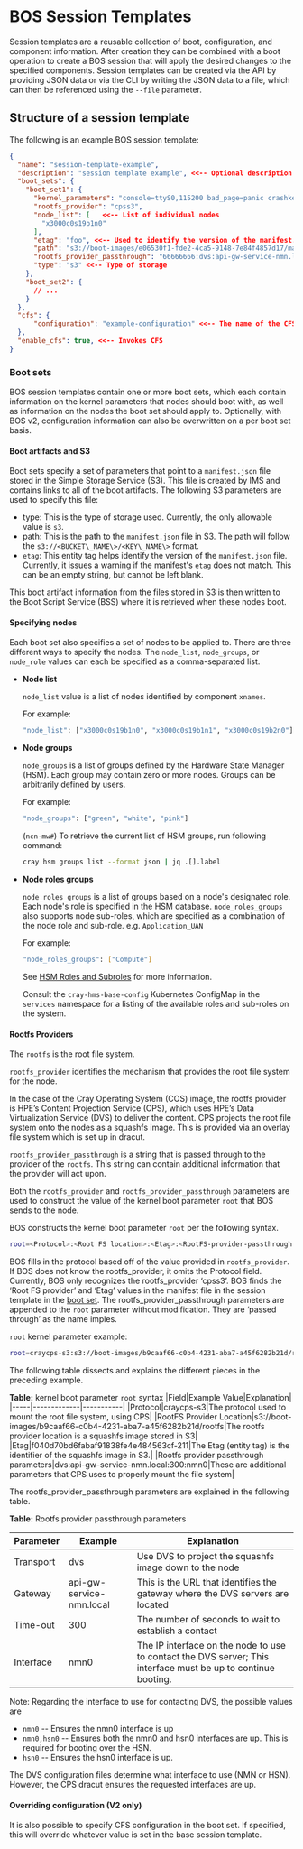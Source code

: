 # BOS Session Templates

Session templates are a reusable collection of boot, configuration, and component information.
After creation they can be combined with a boot operation to create a BOS session that will apply the desired changes to the specified components.
Session templates can be created via the API by providing JSON data or via the CLI by writing the JSON data to a file, which can then be referenced using the `--file` parameter.

## Structure of a session template

The following is an example BOS session template:

```json
{
  "name": "session-template-example",
  "description": "session template example", <<-- Optional description of the template
  "boot_sets": {
    "boot_set1": {
      "kernel_parameters": "console=ttyS0,115200 bad_page=panic crashkernel=360M hugepagelist=2m-2g intel_iommu=off intel_pstate=disable iommu=pt ip=dhcp numa_interleave_omit=headless numa_zonelist_order=node  oops=panic pageblock_order=14 pcie_ports=native printk.synchronous=y rd.neednet=1 rd.retry=10 rd.shell k8s_gw=api-gw-service-nmn.local quiet turbo_boost_limit=999",
      "rootfs_provider": "cpss3",
      "node_list": [   <<-- List of individual nodes
        "x3000c0s19b1n0"
      ],
      "etag": "foo", <<-- Used to identify the version of the manifest.json file
      "path": "s3://boot-images/e06530f1-fde2-4ca5-9148-7e84f4857d17/manifest_sans_boot_parameters.json", <<-- The path to the manifest.json file in S3
      "rootfs_provider_passthrough": "66666666:dvs:api-gw-service-nmn.local:300:eth0",
      "type": "s3" <<-- Type of storage
    },
    "boot_set2": {
      // ...
    }
  },
  "cfs": {
      "configuration": "example-configuration" <<-- The name of the CFS configuration to apply
  },
  "enable_cfs": true, <<-- Invokes CFS
}
```

### Boot sets

BOS session templates contain one or more boot sets, which each contain information on the kernel parameters that nodes should boot with, as well as information on the nodes the boot set should apply to.
Optionally, with BOS v2, configuration information can also be overwritten on a per boot set basis.

#### Boot artifacts and S3

Boot sets specify a set of parameters that point to a `manifest.json` file stored in the Simple Storage Service \(S3\).  This file is created by IMS and contains links to all of the boot artifacts. The following S3 parameters are used to specify this file:

* type: This is the type of storage used. Currently, the only allowable value is `s3`.
* path: This is the path to the `manifest.json` file in S3. The path will follow the `s3://<BUCKET\_NAME\>/<KEY\_NAME\>` format.
* `etag`: This entity tag helps identify the version of the `manifest.json` file. Currently, it issues a warning if the manifest's `etag` does not match. This can be an empty string, but cannot be left blank.

This boot artifact information from the files stored in S3 is then written to the Boot Script Service \(BSS\) where it is retrieved when these nodes boot.

#### Specifying nodes

Each boot set also specifies a set of nodes to be applied to.  There are three different ways to specify the nodes. The `node_list`, `node_groups`, or `node_role` values can each be specified as a comma-separated list.

* **Node list**

    `node_list` value is a list of nodes identified by component `xnames`.

    For example:

    ```bash
    "node_list": ["x3000c0s19b1n0", "x3000c0s19b1n1", "x3000c0s19b2n0"]
    ```

* **Node groups**

    `node_groups` is a list of groups defined by the Hardware State Manager \(HSM\). Each group may contain zero or more nodes. Groups can be arbitrarily defined by users.

    For example:

    ```bash
    "node_groups": ["green", "white", "pink"]
    ```

    (`ncn-mw#`) To retrieve the current list of HSM groups, run following command:

    ```bash
    cray hsm groups list --format json | jq .[].label
    ```

* **Node roles groups**

    `node_roles_groups` is a list of groups based on a node's designated role. Each node's role is specified in the HSM database. `node_roles_groups` also supports node sub-roles, which are specified as a combination of the node role and sub-role.  e.g. `Application_UAN`

    For example:

    ```bash
    "node_roles_groups": ["Compute"]
    ```

    See [HSM Roles and Subroles](../hardware_state_manager/HSM_Roles_and_Subroles.md) for more information.

    Consult the `cray-hms-base-config` Kubernetes ConfigMap in the `services` namespace for a listing of the available roles and sub-roles on the system.

#### Rootfs Providers

The `rootfs` is the root file system.
  
`rootfs_provider` identifies the mechanism that provides the root file system for the node. 

In the case of the Cray Operating System (COS) image, the rootfs provider is HPE’s Content Projection Service (CPS), which uses HPE’s Data Virtualization Service (DVS) to deliver the content. CPS projects the root file system onto the nodes as a squashfs image. This is provided via an overlay file system which is set up in dracut. 


`rootfs_provider_passthrough` is a string that is passed through to the provider of the `rootfs`. This string can contain additional information that the provider will act upon. 

  Both the `rootfs_provider` and `rootfs_provider_passthrough` parameters are used to construct the value of the kernel boot parameter `root` that BOS sends to the node.

  BOS constructs the kernel boot parameter `root` per the following syntax.
  ```bash
  root=<Protocol>:<Root FS location>:<Etag>:<RootFS-provider-passthrough parameters>
  ```

  BOS fills in the protocol based off of the value provided in `rootfs_provider`. If BOS does not know the rootfs_provider, it omits the Protocol field. Currently, BOS only recognizes the rootfs_provider ‘cpss3’.
  BOS finds the ‘Root FS provider’ and ‘Etag’ values in the manifest file in the session template in the [boot set](#boot-artifacts-and-s3).
  The rootfs_provider_passthrough parameters are appended to the `root` parameter without modification. They are ‘passed through’ as the name imples.

  `root` kernel parameter example:

  ```bash
  root=craycps-s3:s3://boot-images/b9caaf66-c0b4-4231-aba7-a45f6282b21d/rootfs:f040d70bd6fabaf91838fe4e484563cf-211:dvs:api-gw-service-nmn.local:300:nmn0 nmd_data=url=s3://boot-images/b9caaf66-c0b4-4231-aba7-a45f6282b21d/rootfs,etag=f040d70bd6fabaf91838fe4e484563cf-211
  ```

  The following table dissects and explains the different pieces in the preceding example.
  
  **Table:** kernel boot parameter `root` syntax
  |Field|Example Value|Explanation|
  |-----|-------------|-----------|
  |Protocol|craycps-s3|The protocol used to mount the root file system, using CPS|
  |RootFS Provider Location|s3://boot-images/b9caaf66-c0b4-4231-aba7-a45f6282b21d/rootfs|The rootfs provider location is a squashfs image stored in S3|
  |Etag|f040d70bd6fabaf91838fe4e484563cf-211|The Etag (entity tag) is the identifier of the squashfs image in S3.|
  |Rootfs provider passthrough parameters|dvs:api-gw-service-nmn.local:300:nmn0|These are additional parameters that CPS uses to properly mount the file system|

  The rootfs_provider_passthrough parameters are explained in the following table.

  **Table:** Rootfs provider passthrough parameters

  |Parameter|Example|Explanation|
  |---|---|---|
  |Transport|dvs|Use DVS to project the squashfs image down to the node|
  |Gateway|api-gw-service-nmn.local|This is the URL that identifies the gateway where the DVS servers are located|
  |Time-out|300|The number of seconds to wait to establish a contact|
  |Interface|nmn0|The IP interface on the node to use to contact the DVS server; This interface must be up to continue booting.|

  Note:
  Regarding the interface to use for contacting DVS, the possible values are

  * `nmn0` -- Ensures the nmn0 interface is up
  * `nmn0,hsn0` -- Ensures both the nmn0 and hsn0 interfaces are up. This is required for booting over the HSN.
  * `hsn0` -- Ensures the hsn0 interface is up. 
  
  The DVS configuration files determine what interface to use (NMN or HSN). However, the CPS dracut ensures the requested interfaces are up.

#### Overriding configuration (V2 only)

It is also possible to specify CFS configuration in the boot set.  If specified, this will override whatever value is set in the base session template.
